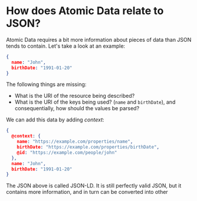 # How does Atomic Data relate to JSON?

Atomic Data requires a bit more information about pieces of data than JSON tends to contain.
Let's take a look at an example:

```json
{
  name: "John",
  birthDate: "1991-01-20"
}
```

The following things are missing:

- What is the URI of the resource being described?
- What is the URI of the keys being used? (`name` and `birthDate`), and consequentially, how should the values be parsed?

We can add this data by adding _context_:

```json
{
  @context: {
    name: "https://example.com/properties/name",
    birthDate: "https://example.com/properties/birthDate",
    @id: "https://example.com/people/john"
  },
  name: "John",
  birthDate: "1991-01-20"
}
```

The JSON above is called JSON-LD.
It is still perfectly valid JSON, but it contains more information, and in turn can be converted into other
